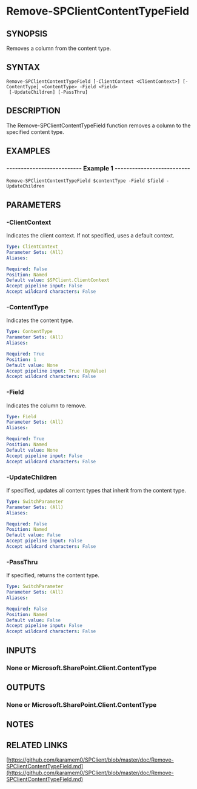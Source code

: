 # Remove-SPClientContentTypeField

## SYNOPSIS
Removes a column from the content type.

## SYNTAX

```
Remove-SPClientContentTypeField [-ClientContext <ClientContext>] [-ContentType] <ContentType> -Field <Field>
 [-UpdateChildren] [-PassThru]
```

## DESCRIPTION
The Remove-SPClientContentTypeField function removes a column to the specified content type.

## EXAMPLES

### -------------------------- Example 1 --------------------------
```
Remove-SPClientContentTypeField $contentType -Field $field -UpdateChildren
```

## PARAMETERS

### -ClientContext
Indicates the client context.
If not specified, uses a default context.

```yaml
Type: ClientContext
Parameter Sets: (All)
Aliases: 

Required: False
Position: Named
Default value: $SPClient.ClientContext
Accept pipeline input: False
Accept wildcard characters: False
```

### -ContentType
Indicates the content type.

```yaml
Type: ContentType
Parameter Sets: (All)
Aliases: 

Required: True
Position: 1
Default value: None
Accept pipeline input: True (ByValue)
Accept wildcard characters: False
```

### -Field
Indicates the column to remove.

```yaml
Type: Field
Parameter Sets: (All)
Aliases: 

Required: True
Position: Named
Default value: None
Accept pipeline input: False
Accept wildcard characters: False
```

### -UpdateChildren
If specified, updates all content types that inherit from the content type.

```yaml
Type: SwitchParameter
Parameter Sets: (All)
Aliases: 

Required: False
Position: Named
Default value: False
Accept pipeline input: False
Accept wildcard characters: False
```

### -PassThru
If specified, returns the content type.

```yaml
Type: SwitchParameter
Parameter Sets: (All)
Aliases: 

Required: False
Position: Named
Default value: False
Accept pipeline input: False
Accept wildcard characters: False
```

## INPUTS

### None or Microsoft.SharePoint.Client.ContentType

## OUTPUTS

### None or Microsoft.SharePoint.Client.ContentType

## NOTES

## RELATED LINKS

[https://github.com/karamem0/SPClient/blob/master/doc/Remove-SPClientContentTypeField.md](https://github.com/karamem0/SPClient/blob/master/doc/Remove-SPClientContentTypeField.md)

